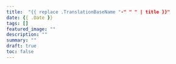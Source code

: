 ```yaml
---
title:  "{{ replace .TranslationBaseName "-" " " | title }}"
date: {{ .Date }}
tags: []
featured_image: ""
description: ""
summary: ""
draft: true
toc: false
---
```

